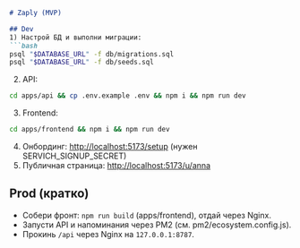 ````md
# Zaply (MVP)

## Dev
1) Настрой БД и выполни миграции:
```bash
psql "$DATABASE_URL" -f db/migrations.sql
psql "$DATABASE_URL" -f db/seeds.sql
````

2. API:

```bash
cd apps/api && cp .env.example .env && npm i && npm run dev
```

3. Frontend:

```bash
cd apps/frontend && npm i && npm run dev
```

4. Онбординг: [http://localhost:5173/setup](http://localhost:5173/setup) (нужен SERVICH\_SIGNUP\_SECRET)
5. Публичная страница: [http://localhost:5173/u/anna](http://localhost:5173/u/anna)

## Prod (кратко)

* Собери фронт: `npm run build` (apps/frontend), отдай через Nginx.
* Запусти API и напоминания через PM2 (см. pm2/ecosystem.config.js).
* Прокинь `/api` через Nginx на `127.0.0.1:8787`.

```
```



